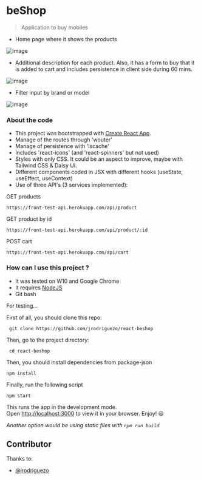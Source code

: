 # beShop
> Application to buy mobiles

- Home page where it shows the products

![image](https://user-images.githubusercontent.com/36509669/153758671-0b02e798-8aa7-49b5-8495-c9d354a1b8ea.png)

- Additional description for each product. Also, it has a form to buy that it is added to cart and includes persistence in client side during 60 mins.

![image](https://user-images.githubusercontent.com/36509669/153758703-5e309a4e-699e-49e9-84fe-91e85081f620.png)

- Filter input by brand or model

![image](https://user-images.githubusercontent.com/36509669/153760221-a0885a6d-6870-41c2-887c-fda6e754c463.png)

### About the code
- This project was bootstrapped with [Create React App](https://github.com/facebook/create-react-app).
- Manage of the routes through 'wouter'
- Manage of persistence with 'lscache'
- Includes 'react-icons' (and 'react-spinners' but not used)
- Styles with only CSS. It could be an aspect to improve, maybe with Tailwind CSS & Daisy UI.
- Different components coded in JSX with different hooks (useState, useEffect, useContext)
- Use of three API's (3 services implemented):

GET products
```JS
https://front-test-api.herokuapp.com/api/product
```
GET product by id
```JS
https://front-test-api.herokuapp.com/api/product/:id
```
POST cart
```JS
https://front-test-api.herokuapp.com/api/cart
```

### How can I use this project ?
- It was tested on W10 and Google Chrome
- It requires [NodeJS](https://nodejs.org/es/)
- Git bash

For testing...

First of all, you should clone this repo:
```
 git clone https://github.com/jrodriguezo/react-beshop
```
Then, go to the project directory:
```
 cd react-beshop
```
Then, you should install dependencies from package-json
```
npm install
```
Finally, run the following script
```
npm start
```

This runs the app in the development mode.\
Open [http://localhost:3000](http://localhost:3000) to view it in your browser. Enjoy! :smiley:	

_Another option would be using static files with `npm run build`_

## Contributor

Thanks to:
- [@jrodriguezo](https://github.com/jrodriguezo)

